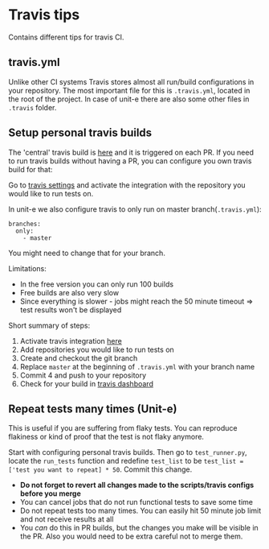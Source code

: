 # Travis tips

Contains different tips for travis CI.

## travis.yml

Unlike other CI systems Travis stores almost all
run/build configurations in your repository.
The most important file for this is `.travis.yml`, located in the root
of the project.
In case of unit-e there are also some other files in `.travis` folder.

## Setup personal travis builds

The 'central' travis build is [here](https://travis-ci.com/dtr-org/unit-e)
and it is triggered on each PR. If you need to run travis builds without
having a PR, you can configure you own travis build for that:

Go to [travis settings](https://travis-ci.com/account/repositories) and
activate the integration with the repository you would like to run tests on.

In unit-e we also configure travis to only run on master branch(`.travis.yml`):
```
branches:
  only:
    - master
```

You might need to change that for your branch.

Limitations:
- In the free version you can only run 100 builds
- Free builds are also very slow
- Since everything is slower - jobs might reach the 50 minute timeout =>
test results won't be displayed

Short summary of steps:
1) Activate travis integration [here](https://travis-ci.com/account/repositories)
2) Add repositories you would like to run tests on
3) Create and checkout the git branch
4) Replace `master` at the beginning of `.travis.yml` with your branch name
5) Commit 4 and push to your repository
6) Check for your build in [travis dashboard](https://travis-ci.com)

## Repeat tests many times (Unit-e)

This is useful if you are suffering from flaky tests.
You can reproduce flakiness or kind of proof that the test is not flaky anymore.

Start with configuring personal travis builds.
Then go to `test_runner.py`, locate the `run_tests` function and redefine `test_list`
to be `test_list = ['test you want to repeat] * 50`. Commit this change.

- **Do not forget to revert all changes made to the scripts/travis configs before you merge**
- You can cancel jobs that do not run functional tests to save some time
- Do not repeat tests too many times. You can easily hit 50 minute job
limit and not receive results at all
- You _can_ do this in PR builds, but the changes you make will be visible
in the PR. Also you would need to be extra careful not to merge them.